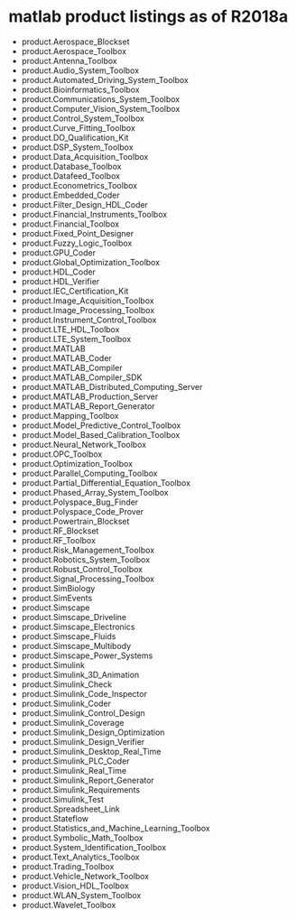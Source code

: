 matlab product listings as of R2018a
===

- product.Aerospace_Blockset
- product.Aerospace_Toolbox
- product.Antenna_Toolbox
- product.Audio_System_Toolbox
- product.Automated_Driving_System_Toolbox
- product.Bioinformatics_Toolbox
- product.Communications_System_Toolbox
- product.Computer_Vision_System_Toolbox
- product.Control_System_Toolbox
- product.Curve_Fitting_Toolbox
- product.DO_Qualification_Kit
- product.DSP_System_Toolbox
- product.Data_Acquisition_Toolbox
- product.Database_Toolbox
- product.Datafeed_Toolbox
- product.Econometrics_Toolbox
- product.Embedded_Coder
- product.Filter_Design_HDL_Coder
- product.Financial_Instruments_Toolbox
- product.Financial_Toolbox
- product.Fixed_Point_Designer
- product.Fuzzy_Logic_Toolbox
- product.GPU_Coder
- product.Global_Optimization_Toolbox
- product.HDL_Coder
- product.HDL_Verifier
- product.IEC_Certification_Kit
- product.Image_Acquisition_Toolbox
- product.Image_Processing_Toolbox
- product.Instrument_Control_Toolbox
- product.LTE_HDL_Toolbox
- product.LTE_System_Toolbox
- product.MATLAB
- product.MATLAB_Coder
- product.MATLAB_Compiler
- product.MATLAB_Compiler_SDK
- product.MATLAB_Distributed_Computing_Server
- product.MATLAB_Production_Server
- product.MATLAB_Report_Generator
- product.Mapping_Toolbox
- product.Model_Predictive_Control_Toolbox
- product.Model_Based_Calibration_Toolbox
- product.Neural_Network_Toolbox
- product.OPC_Toolbox
- product.Optimization_Toolbox
- product.Parallel_Computing_Toolbox
- product.Partial_Differential_Equation_Toolbox
- product.Phased_Array_System_Toolbox
- product.Polyspace_Bug_Finder
- product.Polyspace_Code_Prover
- product.Powertrain_Blockset
- product.RF_Blockset
- product.RF_Toolbox
- product.Risk_Management_Toolbox
- product.Robotics_System_Toolbox
- product.Robust_Control_Toolbox
- product.Signal_Processing_Toolbox
- product.SimBiology
- product.SimEvents
- product.Simscape
- product.Simscape_Driveline
- product.Simscape_Electronics
- product.Simscape_Fluids
- product.Simscape_Multibody
- product.Simscape_Power_Systems
- product.Simulink
- product.Simulink_3D_Animation
- product.Simulink_Check
- product.Simulink_Code_Inspector
- product.Simulink_Coder
- product.Simulink_Control_Design
- product.Simulink_Coverage
- product.Simulink_Design_Optimization
- product.Simulink_Design_Verifier
- product.Simulink_Desktop_Real_Time
- product.Simulink_PLC_Coder
- product.Simulink_Real_Time
- product.Simulink_Report_Generator
- product.Simulink_Requirements
- product.Simulink_Test
- product.Spreadsheet_Link
- product.Stateflow
- product.Statistics_and_Machine_Learning_Toolbox
- product.Symbolic_Math_Toolbox
- product.System_Identification_Toolbox
- product.Text_Analytics_Toolbox
- product.Trading_Toolbox
- product.Vehicle_Network_Toolbox
- product.Vision_HDL_Toolbox
- product.WLAN_System_Toolbox
- product.Wavelet_Toolbox
